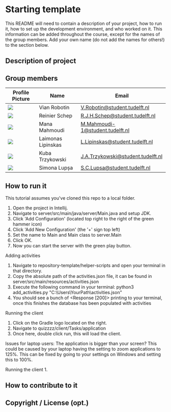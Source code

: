 # Starting template

This README will need to contain a description of your project, how to run it, how to set up the development environment, and who worked on it.
This information can be added throughout the course, except for the names of the group members.
Add your own name (do not add the names for others!) to the section below.

## Description of project

## Group members

| Profile Picture | Name | Email |
|---|---|---|
| ![](https://secure.gravatar.com/avatar/60cc0ca6ca48b85e072af402acd471a6?s=800&d=identicon&length=4&size=50) | Vian Robotin | V.Robotin@student.tudelft.nl |
| ![](https://secure.gravatar.com/avatar/6f9749b354d325c57c85b6c97ffb1384?s=800&d=identicon&length=4&size=50) | Reinier Schep | R.J.H.Schep@student.tudelft.nl |
| ![](https://secure.gravatar.com/avatar/ab806692677aacd979553d1a9142ed4d?s=800&d=identicon&length=4&size=50) | Mana Mahmoudi | M.Mahmoudi-1@student.tudelft.nl |
| ![](https://secure.gravatar.com/avatar/7a88d88d5709b14830d314f2e4a1565f?s=800&d=identicon&length=4&size=50) | Laimonas Lipinskas | L.Lipinskas@student.tudelft.nl |
| ![](https://secure.gravatar.com/avatar/2fa64bbae34c0f39d39ed3d160db856a?s=180&d=identicon&length=4&size=50) | Kuba Trzykowski | J.A.Trzykowski@student.tudelft.nl |
| ![](https://secure.gravatar.com/avatar/6c8d3b8b928dbeb3ffb992135a115c32?s=800&d=identicon&length=4&size=50) | Simona Lupșa | S.C.Lupsa@student.tudelft.nl |



## How to run it

This tutorial assumes you've cloned this repo to a local folder.

1. Open the project in Intellij.
2. Navigate to server/src/main/java/server/Main.java and setup JDK.
3. Click 'Add Configuration' (located top right to the right of the green hammer icon)
4. Click 'Add New Configuration' (the '+' sign top left)
5. Set the name to Main and Main class to server.Main
6. Click OK.
7. Now you can start the server with the green play button.

Adding activities
1. Navigate to repository-template/helper-scripts and open your terminal in that directory.
2. Copy the absolute path of the activities.json file, it can be found in server/src/main/resources/activities.json
3. Execute the following command in your terminal:
python3 add_activities.py "C:\Users\YourPath\activities.json"
4. You should see a bunch of <Response [200]> printing to your terminal, once this finishes the database 
has been populated with activities

Running the client
1. Click on the Gradle logo located on the right.
2. Navigate to quizzzz/client/Tasks/application
3. Once here, double click run, this will load the client.

Issues for laptop users:
The application is bigger than your screen?
This could be caused by your laptop having the setting to zoom applications to 125%.
This can be fixed by going to your settings on Windows and setting this to 100%.


 

Running the client
1. 

## How to contribute to it

## Copyright / License (opt.)
